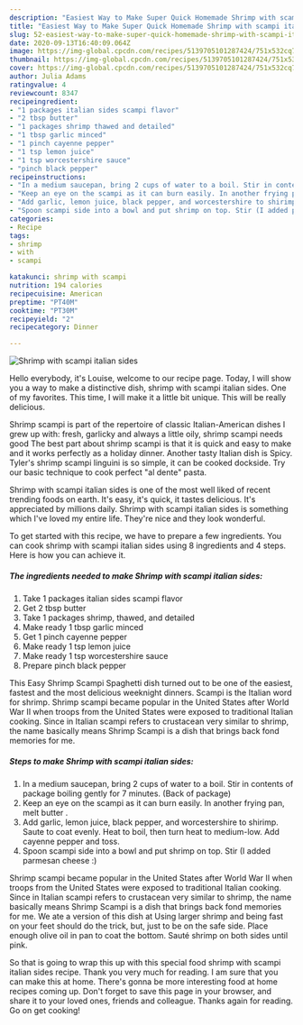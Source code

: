 ```yaml
---
description: "Easiest Way to Make Super Quick Homemade Shrimp with scampi italian sides"
title: "Easiest Way to Make Super Quick Homemade Shrimp with scampi italian sides"
slug: 52-easiest-way-to-make-super-quick-homemade-shrimp-with-scampi-italian-sides
date: 2020-09-13T16:40:09.064Z
image: https://img-global.cpcdn.com/recipes/5139705101287424/751x532cq70/shrimp-with-scampi-italian-sides-recipe-main-photo.jpg
thumbnail: https://img-global.cpcdn.com/recipes/5139705101287424/751x532cq70/shrimp-with-scampi-italian-sides-recipe-main-photo.jpg
cover: https://img-global.cpcdn.com/recipes/5139705101287424/751x532cq70/shrimp-with-scampi-italian-sides-recipe-main-photo.jpg
author: Julia Adams
ratingvalue: 4
reviewcount: 8347
recipeingredient:
- "1 packages italian sides scampi flavor"
- "2 tbsp butter"
- "1 packages shrimp thawed and detailed"
- "1 tbsp garlic minced"
- "1 pinch cayenne pepper"
- "1 tsp lemon juice"
- "1 tsp worcestershire sauce"
- "pinch black pepper"
recipeinstructions:
- "In a medium saucepan, bring 2 cups of water to a boil. Stir in contents of package boiling gently for 7 minutes. (Back of package)"
- "Keep an eye on the scampi as it can burn easily. In another frying pan, melt butter ."
- "Add garlic, lemon juice, black pepper, and worcestershire to shirimp. Saute to coat evenly.  Heat to boil, then turn heat to medium-low. Add cayenne pepper and toss."
- "Spoon scampi side into a bowl and put shrimp on top. Stir (I added parmesan cheese :)"
categories:
- Recipe
tags:
- shrimp
- with
- scampi

katakunci: shrimp with scampi 
nutrition: 194 calories
recipecuisine: American
preptime: "PT40M"
cooktime: "PT30M"
recipeyield: "2"
recipecategory: Dinner

---
```



![Shrimp with scampi italian sides](https://img-global.cpcdn.com/recipes/5139705101287424/751x532cq70/shrimp-with-scampi-italian-sides-recipe-main-photo.jpg)

Hello everybody, it's Louise, welcome to our recipe page. Today, I will show you a way to make a distinctive dish, shrimp with scampi italian sides. One of my favorites. This time, I will make it a little bit unique. This will be really delicious.

Shrimp scampi is part of the repertoire of classic Italian-American dishes I grew up with: fresh, garlicky and always a little oily, shrimp scampi needs good The best part about shrimp scampi is that it is quick and easy to make and it works perfectly as a holiday dinner. Another tasty Italian dish is Spicy. Tyler&#39;s shrimp scampi linguini is so simple, it can be cooked dockside. Try our basic technique to cook perfect &#34;al dente&#34; pasta.

Shrimp with scampi italian sides is one of the most well liked of recent trending foods on earth. It's easy, it's quick, it tastes delicious. It's appreciated by millions daily. Shrimp with scampi italian sides is something which I've loved my entire life. They're nice and they look wonderful.


To get started with this recipe, we have to prepare a few ingredients. You can cook shrimp with scampi italian sides using 8 ingredients and 4 steps. Here is how you can achieve it.

<!--inarticleads1-->

##### The ingredients needed to make Shrimp with scampi italian sides:

1. Take 1 packages italian sides scampi flavor
1. Get 2 tbsp butter
1. Take 1 packages shrimp, thawed, and detailed
1. Make ready 1 tbsp garlic minced
1. Get 1 pinch cayenne pepper
1. Make ready 1 tsp lemon juice
1. Make ready 1 tsp worcestershire sauce
1. Prepare pinch black pepper


This Easy Shrimp Scampi Spaghetti dish turned out to be one of the easiest, fastest and the most delicious weeknight dinners. Scampi is the Italian word for shrimp. Shrimp scampi became popular in the United States after World War II when troops from the United States were exposed to traditional Italian cooking. Since in Italian scampi refers to crustacean very similar to shrimp, the name basically means Shrimp Scampi is a dish that brings back fond memories for me. 

<!--inarticleads2-->

##### Steps to make Shrimp with scampi italian sides:

1. In a medium saucepan, bring 2 cups of water to a boil. Stir in contents of package boiling gently for 7 minutes. (Back of package)
1. Keep an eye on the scampi as it can burn easily. In another frying pan, melt butter .
1. Add garlic, lemon juice, black pepper, and worcestershire to shirimp. Saute to coat evenly.  Heat to boil, then turn heat to medium-low. Add cayenne pepper and toss.
1. Spoon scampi side into a bowl and put shrimp on top. Stir (I added parmesan cheese :)


Shrimp scampi became popular in the United States after World War II when troops from the United States were exposed to traditional Italian cooking. Since in Italian scampi refers to crustacean very similar to shrimp, the name basically means Shrimp Scampi is a dish that brings back fond memories for me. We ate a version of this dish at Using larger shrimp and being fast on your feet should do the trick, but, just to be on the safe side. Place enough olive oil in pan to coat the bottom. Sauté shrimp on both sides until pink. 

So that is going to wrap this up with this special food shrimp with scampi italian sides recipe. Thank you very much for reading. I am sure that you can make this at home. There's gonna be more interesting food at home recipes coming up. Don't forget to save this page in your browser, and share it to your loved ones, friends and colleague. Thanks again for reading. Go on get cooking!
